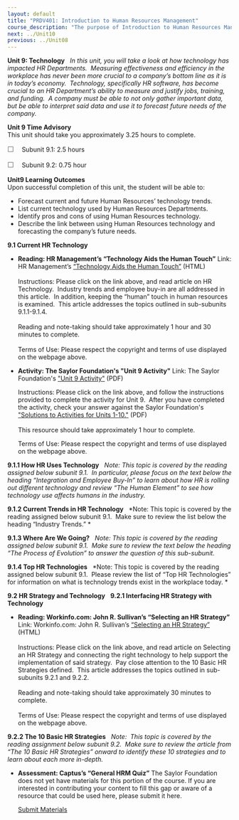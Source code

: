 ```yaml
---
layout: default
title: "PRDV401: Introduction to Human Resources Management"
course_description: "The purpose of Introduction to Human Resources Management is to provide a general overview of the concepts and applications of the many parts of Human Resources (HR). This course is for the entry level HR Generalist who wants to explore how the interdependence of the major topics in HR are created and implemented."
next: ../Unit10
previous: ../Unit08
---
```

**Unit 9: Technology** <span id="9"></span> 
*In this unit, you will take a look at how technology has impacted HR
Departments.  Measuring effectiveness and efficiency in the workplace
has never been more crucial to a company’s bottom line as it is in
today’s economy.  Technology, specifically HR software, has become
crucial to an HR Department’s ability to measure and justify jobs,
training, and funding.  A company must be able to not only gather
important data, but be able to interpret said data and use it to
forecast future needs of the company.*

**Unit 9 Time Advisory**  
This unit should take you approximately 3.25 hours to complete.  
  
 <span
style="color: rgb(85, 85, 85); font-family: 'Myriad Pro', 'Gill Sans', 'Gill Sans MT', Calibri, sans-serif; font-size: 16px; line-height: 21px; text-align: left; -webkit-text-size-adjust: none; ">☐
   </span>Subunit 9.1: 2.5 hours  
  
 <span
style="color: rgb(85, 85, 85); font-family: 'Myriad Pro', 'Gill Sans', 'Gill Sans MT', Calibri, sans-serif; font-size: 16px; line-height: 21px; text-align: left; -webkit-text-size-adjust: none; ">☐
   </span>Subunit 9.2: 0.75 hour

**Unit9 Learning Outcomes**  
Upon successful completion of this unit, the student will be able to:  
  
-   Forecast current and future Human Resources’ technology trends.
-   List current technology used by Human Resources Departments.
-   Identify pros and cons of using Human Resources technology.
-   Describe the link between using Human Resources technology and
    forecasting the company’s future needs.

**9.1 Current HR Technology** <span id="9.1"></span> 
-   **Reading: HR Management’s “Technology Aids the Human Touch”**
    Link: HR Management’s [“Technology Aids the Human
    Touch”](http://web.archive.org/web/20120418213729/http://www.hrmreport.com/article/Technology-aids-the-human-touch)
    (HTML)  
        
     Instructions: Please click on the link above, and read article on
    HR Technology.  Industry trends and employee buy-in are all
    addressed in this article.  In addition, keeping the “human” touch
    in human resources is examined.  This article addresses the topics
    outlined in sub-subunits 9.1.1-9.1.4.  
        
     Reading and note-taking should take approximately 1 hour and 30
    minutes to complete.  
        
     Terms of Use: Please respect the copyright and terms of use
    displayed on the webpage above.

-   **Activity: The Saylor Foundation's "Unit 9 Activity"**
    Link: The Saylor Foundation's ["Unit 9
    Activity"](http://www.saylor.org/site/wp-content/uploads/2012/06/PRDV401-HR101-Units-1-10-Activities.pdf) (PDF)  
      
     Instructions: Please click on the link above, and follow the
    instructions provided to complete the activity for Unit 9.  After
    you have completed the activity, check your answer against the
    Saylor Foundation's ["Solutions to Activities for Units
    1-10."](http://www.saylor.org/site/wp-content/uploads/2012/06/PRDV401-HR101-Units-1-10-Activities-Answer-Key.pdf) (PDF)  
        
     This resource should take approximately 1 hour to complete.  
      
     Terms of Use: Please respect the copyright and terms of use
    displayed on the webpage above. 

**9.1.1 How HR Uses Technology** <span id="9.1.1"></span> 
*Note: This topic is covered by the reading assigned below subunit 9.1. 
In particular, please focus on the text below the heading “Integration
and Employee Buy-In” to learn about how HR is rolling out different
technology and review “The Human Element” to see how technology use
affects humans in the industry.*

**9.1.2 Current Trends in HR Technology** <span id="9.1.2"></span> 
*Note: This topic is covered by the reading assigned below subunit 9.1. 
Make sure to review the list below the heading “Industry Trends.” *

**9.1.3 Where Are We Going?** <span id="9.1.3"></span> 
*Note: This topic is covered by the reading assigned below subunit 9.1. 
Make sure to review the text below the heading “The Process of
Evolution” to answer the question of this sub-subunit.*

**9.1.4 Top HR Technologies** <span id="9.1.4"></span> 
*Note: This topic is covered by the reading assigned below subunit 9.1. 
Please review the list of “Top HR Technologies” for information on what
is technology trends exist in the workplace today. *

**9.2 HR Strategy and Technology** <span id="9.2"></span> 
**9.2.1 Interfacing HR Strategy with Technology** <span
id="9.2.1"></span> 
-   **Reading: Workinfo.com: John R. Sullivan’s “Selecting an HR
    Strategy”**
    Link: Workinfo.com: John R. Sullivan’s [“Selecting an HR
    Strategy”](http://www.workinfo.com/free/downloads/138.htm) (HTML)  
        
     Instructions: Please click on the link above, and read article on
    Selecting an HR Strategy and connecting the right technology to help
    support the implementation of said strategy.  Pay close attention to
    the 10 Basic HR Strategies defined.  This article addresses the
    topics outlined in sub-subunits 9.2.1 and 9.2.2.  
        
     Reading and note-taking should take approximately 30 minutes to
    complete.  
        
     Terms of Use: Please respect the copyright and terms of use
    displayed on the webpage above.

**9.2.2 The 10 Basic HR Strategies** <span id="9.2.2"></span> 
*Note:  This topic is covered by the reading assignment below subunit
9.2.  Make sure to review the article from “The 10 Basic HR Strategies”
onward to identify these 10 strategies and to learn about each more
in-depth.*

-   **Assessment: Captus’s “General HRM Quiz”**
    The Saylor Foundation does not yet have materials for this portion
    of the course. If you are interested in contributing your content to
    fill this gap or aware of a resource that could be used here, please
    submit it here.

    [Submit Materials](/contribute/)


